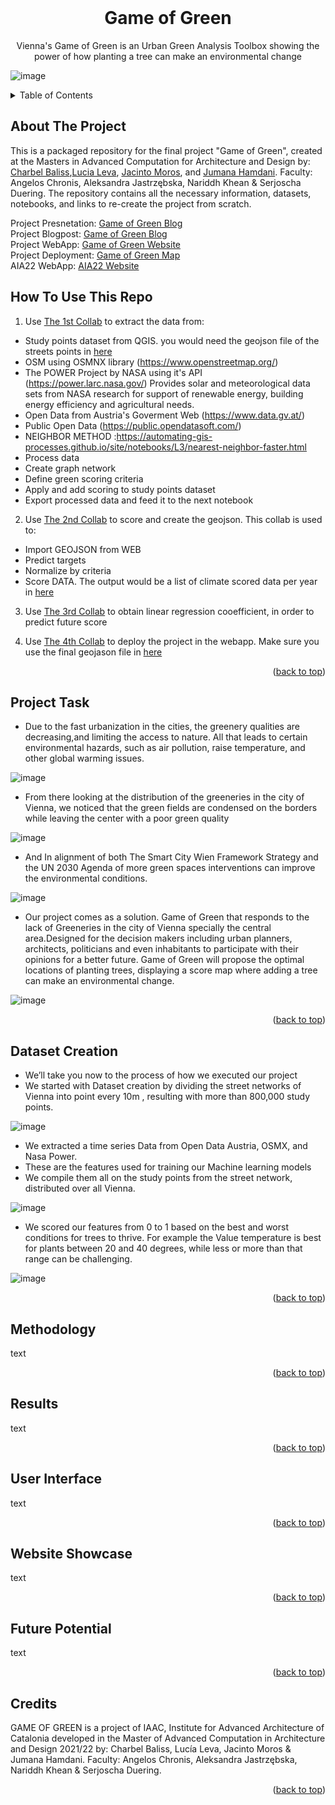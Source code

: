 <div id="top"></div>
<br />
<div align="center">
   </a>
  <h1 align="center">Game of Green</h1>
  Vienna's Game of Green is an Urban Green Analysis Toolbox showing the power of how planting a tree can make an environmental change
  <p align="center">
</div>

![image](images/G4_AS_GameOfGreen.jpg)

<!-- CONTENTS -->
<details>
  <summary>Table of Contents</summary>
  <ol>
    <li><a href="#about-the-project">About The Project</a>
      <ul>
        <li><a href="#project-presnetation">Project Presnetation</a></li>
        <li><a href="#project-blogpost">Project Blogpost</a></li>
        <li><a href="#project-webapp">Project WebApp</a></li>
        <li><a href="#project-deployment">Project Deployment</a></li>
        <li><a href="#aia22-webapp">AIA22 WebApp</a></li>
       <li><a href="#how-to-use-this-repo">How to Use This Repo</a></li>
      </ul>
    <li><a href="#project-task">Project Task</a></li>
    <li><a href="#dataset-creation">Dataset Creation</a></li>
    <li><a href="#methodology">Methodology</a></li>
    <li><a href="#results">Results</a></li>
    <li><a href="#user-interface">User Interface</a></li>
    <li><a href="#website-showcase">Website Showcase</a></li>
    <li><a href="#future-potential">Future Potential</a></li>
    <li><a href="#credits">Credits</a></li>
  </ol>
</details>



<!-- ABOUT THE PROJECT -->
## About The Project
This is a packaged repository for the final project "Game of Green", created at the Masters in Advanced Computation for Architecture and Design by: <a href="https://github.com/charbelllll" target="_blank">Charbel Baliss</a>,<a href="https://github.com/lucialef" target="_blank">Lucia Leva</a>, <a href="https://github.com/jacintomoros" target="_blank">Jacinto Moros</a>, and  <a href="https://github.com/JumanaHamdani" target="_blank">Jumana Hamdani</a>. Faculty: Angelos Chronis,  Aleksandra Jastrzębska, Nariddh Khean & Serjoscha Duering. The repository contains all the necessary information, datasets, notebooks, and links to re-create the project from scratch.


Project Presnetation:  <a href="https://docs.google.com/presentation/d/1VXSuWvEo91wP0wcBf--FRdPsBqciuY39ze6NryveCgw/edit?usp=sharing" target="_blank">Game of Green Blog</a>  <br>
Project Blogpost:      <a href="https://www.iaacblog.com/programs/game-green-urban-green-analysis-toolbox/" target="_blank">Game of Green Blog</a>  <br>
Project WebApp:        <a href="http://aia22.iaac.net:8080/g8" target="_blank">Game of Green Website</a>  <br>
Project Deployment:    <a href="http://aia22.iaac.net:8080/g8/map" target="_blank">Game of Green Map</a>  <br>
AIA22 WebApp:          <a href="http://aia22.iaac.net:8080/" target="_blank">AIA22 Website</a>  <br>

## How To Use This Repo
01. Use <a href="Collabs/01_GAME_OF_GREEN_EXTRACT_DATA.ipynb" target="_blank">The 1st Collab</a> to extract the data from:
 - Study points dataset from QGIS. you would need the geojson file of the streets points in <a href="https://drive.google.com/file/d/1hdL0OvPkrSNWfaoibtSDqB0o2tm46R8I/view?usp=sharing" target="_blank">here</a>
 - OSM using OSMNX library (https://www.openstreetmap.org/)
 - The POWER Project by NASA using it's API (https://power.larc.nasa.gov/) Provides solar and meteorological data sets from NASA research for support of renewable energy, building energy efficiency and agricultural needs.
 - Open Data from Austria's Goverment Web (https://www.data.gv.at/)
 - Public Open Data (https://public.opendatasoft.com/)
 - NEIGHBOR METHOD :https://automating-gis-processes.github.io/site/notebooks/L3/nearest-neighbor-faster.html
 - Process data
 - Create graph network
 - Define green scoring criteria
 - Apply and add scoring to study points dataset
 - Export processed data and feed it to the next notebook


02. Use <a href="02_GAME_OF_GREEN_NORMALIZE_&_SCORE.ipynb" target="_blank">The 2nd Collab</a> to score and create the geojson. This collab is used to:
 - Import GEOJSON from WEB
 - Predict targets
 - Normalize by criteria
 - Score DATA. The output would be a list of climate scored data per year in <a href="https://drive.google.com/drive/folders/1_awCAhXaYtm5TRWiBMFtTSpxvn6DCx4s?usp=sharing" target="_blank">here</a>
 
 
03. Use <a href="03. GAME OF GREEN_LINEAR REGRESSION.ipynb" target="_blank">The 3rd Collab</a> to obtain linear regression cooefficient, in order to predict future score

04. Use <a href="04_GAME_OF_GREEN_MODEL_PY_WEB.ipynb" target="_blank">The 4th Collab</a> to deploy the project in the webapp. Make sure you use the final geojason file in <a href="https://drive.google.com/file/d/1Z12ph-FwdR5fR1n0RIQ1s_i2z-l3z-gx/view?usp=sharing" target="_blank">here</a>

<p align="right">(<a href="#top">back to top</a>)</p>


<!-- project-task -->
## Project Task

- Due to the fast urbanization in the cities, the greenery qualities are decreasing,and limiting the access to nature. All that leads to certain environmental hazards, such as air pollution, raise temperature, and other global warming issues. 

![image](images/G4_AS_GameOfGreen01.jpg)


- From there looking at the distribution of the greeneries in the city of Vienna, we noticed that the green fields are condensed on the borders while leaving the center with a poor green quality

![image](images/G4_AS_GameOfGreen02.jpg)


- And In alignment of both The Smart City Wien Framework Strategy and the UN 2030 Agenda of more green spaces interventions can improve the environmental conditions.

![image](images/G4_AS_GameOfGreen03.jpg)


- Our project comes as a solution. Game of Green that responds to the  lack of Greeneries  in the city  of Vienna specially the central area.Designed for the  decision makers  including urban planners, architects, politicians and even inhabitants to participate with their opinions for a better future. Game of Green will propose the optimal locations of planting trees, displaying a score map where adding a tree can make an environmental change.

![image](images/G4_AS_GameOfGreen04.jpg)

<p align="right">(<a href="#top">back to top</a>)</p>


<!-- dataset-creation -->
## Dataset Creation
- We’ll take you now to the process of how we executed our project
- We started with Dataset creation by dividing the street networks of Vienna into point every 10m , resulting with more than 800,000 study points.

![image](images/G4_AS_GameOfGreen05.jpg)

- We extracted  a time series Data from Open Data Austria, OSMX, and Nasa Power.
- These are the features used for training our Machine learning models
- We compile them all on the study points from the street network, distributed over all Vienna.

![image](images/G4_AS_GameOfGreen06.jpg)


- We scored our features from 0 to 1 based on the best and worst conditions for trees to thrive. For example the Value temperature is best for plants between 20 and 40 degrees, while less or more than that range can be challenging.

![image](images/G4_AS_GameOfGreen07.jpg)

<p align="right">(<a href="#top">back to top</a>)</p>

<!-- metholdology -->
## Methodology

text

<p align="right">(<a href="#top">back to top</a>)</p>

<!-- results -->
## Results

text

<p align="right">(<a href="#top">back to top</a>)</p>

<!-- user-interface -->
## User Interface

text

<p align="right">(<a href="#top">back to top</a>)</p>


<!-- website-showcase -->
## Website Showcase

text

<p align="right">(<a href="#top">back to top</a>)</p>


<!-- future-potential -->
## Future Potential

text

<p align="right">(<a href="#top">back to top</a>)</p>


<!-- credits -->
## Credits

GAME OF GREEN is a project of IAAC, Institute for Advanced Architecture of Catalonia developed in the Master of Advanced Computation in Architecture and Design  2021/22 by: Charbel Baliss, Lucía Leva, Jacinto Moros & Jumana Hamdani. Faculty: Angelos Chronis, Aleksandra Jastrzębska, Nariddh Khean & Serjoscha Duering.


<p align="right">(<a href="#top">back to top</a>)</p>



